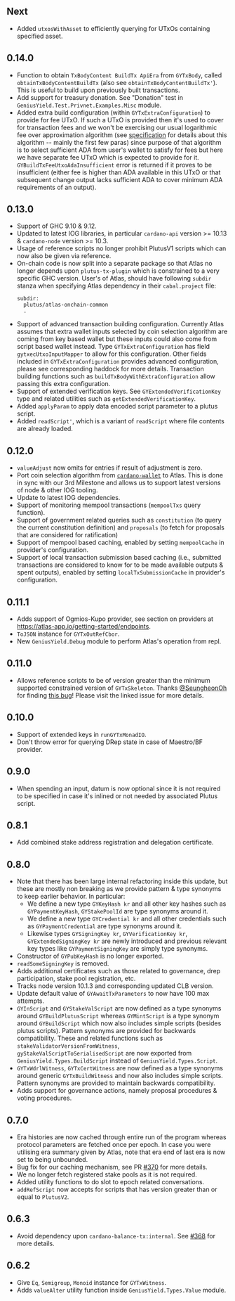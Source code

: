 ## Next

* Added `utxosWithAsset` to efficiently querying for UTxOs containing specified asset.

## 0.14.0

* Function to obtain `TxBodyContent BuildTx ApiEra` from `GYTxBody`, called `obtainTxBodyContentBuildTx` (also see `obtainTxBodyContentBuildTx'`). This is useful to build upon previously built transactions.
* Add support for treasury donation. See "Donation" test in `GeniusYield.Test.Privnet.Examples.Misc` module.
* Added extra build configuration (within `GYTxExtraConfiguration`) to provide for fee UTxO. If such a UTxO is provided then it's used to cover for transaction fees and we won't be exercising our usual logarithmic fee over approximation algorithm (see [specification](https://github.com/geniusyield/atlas/blob/main/src/GeniusYield/Transaction/CoinSelection/Specification.md) for details about this algorithm -- mainly the first few paras) since purpose of that algorithm is to select sufficient ADA from user's wallet to satisfy for fees but here we have separate fee UTxO which is expected to provide for it. `GYBuildTxFeeUtxoAdaInsufficient` error is returned if it proves to be insufficient (either fee is higher than ADA available in this UTxO or that subsequent change output lacks sufficient ADA to cover minimum ADA requirements of an output).

## 0.13.0

* Support of GHC 9.10 & 9.12.
* Updated to latest IOG libraries, in particular `cardano-api` version >= 10.13 & `cardano-node` version >= 10.3.
* Usage of reference scripts no longer prohibit PlutusV1 scripts which can now also be given via reference.
* On-chain code is now split into a separate package so that Atlas no longer depends upon `plutus-tx-plugin` which is constrained to a very specific GHC version. User's of Atlas, should have following `subdir` stanza when specifying Atlas dependency in their `cabal.project` file:
  ```
  subdir:
    plutus/atlas-onchain-common
    .
  ```
* Support of advanced transaction building configuration. Currently Atlas assumes that extra wallet inputs selected by coin selection algorithm are coming from key based wallet but these inputs could also come from script based wallet instead. Type `GYTxExtraConfiguration` has field `gytxecUtxoInputMapper` to allow for this configuration. Other fields included in `GYTxExtraConfiguration` provides advanced configuration, please see corresponding haddock for more details. Transaction building functions such as `buildTxBodyWithExtraConfiguration` allow passing this extra configuration.
* Support of extended verification keys. See `GYExtendedVerificationKey` type and related utilities such as `getExtendedVerificationKey`.
* Added `applyParam` to apply data encoded script parameter to a plutus script.
* Added `readScript'`, which is a variant of `readScript` where file contents are already loaded.

## 0.12.0

* `valueAdjust` now omits for entries if result of adjustment is zero.
* Port coin selection algorithm from [`cardano-wallet`](https://github.com/cardano-foundation/cardano-wallet) to Atlas. This is done in sync with our 3rd Milestone and allows us to support latest versions of node & other IOG tooling.
* Update to latest IOG dependencies.
* Support of monitoring mempool transactions (`mempoolTxs` query function).
* Support of government related queries such as `constitution` (to query the current constitution definition) and `proposals` (to fetch for proposals that are considered for ratification)
* Support of mempool based caching, enabled by setting `mempoolCache` in provider's configuration.
* Support of local transaction submission based caching (i.e., submitted transactions are considered to know for to be made available outputs & spent outputs), enabled by setting `localTxSubmissionCache` in provider's configuration.

## 0.11.1

* Adds support of Ogmios-Kupo provider, see section on providers at https://atlas-app.io/getting-started/endpoints.
* `ToJSON` instance for `GYTxOutRefCbor`.
* New `GeniusYield.Debug` module to perform Atlas's operation from repl.

## 0.11.0

* Allows reference scripts to be of version greater than the minimum supported constrained version of `GYTxSkeleton`. Thanks [@SeungheonOh](https://github.com/SeungheonOh) for finding [this bug](https://github.com/geniusyield/atlas/issues/404)! Please visit the linked issue for more details.

## 0.10.0

* Support of extended keys in `runGYTxMonadIO`.
* Don't throw error for querying DRep state in case of Maestro/BF provider.

## 0.9.0

* When spending an input, datum is now optional since it is not required to be specified in case it's inlined or not needed by associated Plutus script.

## 0.8.1

* Add combined stake address registration and delegation certificate.

## 0.8.0

* Note that there has been large internal refactoring inside this update, but these are mostly non breaking as we provide pattern & type synonyms to keep earlier behavior. In particular:
  * We define a new type `GYKeyHash kr` and all other key hashes such as `GYPaymentKeyHash`, `GYStakePoolId` are type synonyms around it.
  * We define a new type `GYCredential kr` and all other credentials such as `GYPaymentCredential` are type synonyms around it. 
  * Likewise types `GYSigningKey kr`, `GYVerificationKey kr`, `GYExtendedSigningKey kr` are newly introduced and previous relevant key types like `GYPaymentSigningKey` are simply type synonyms.
* Constructor of `GYPubKeyHash` is no longer exported.
* `readSomeSigningKey` is removed.
* Adds additional certificates such as those related to governance, drep participation, stake pool registration, etc.
* Tracks node version 10.1.3 and corresponding updated CLB version.
* Update default value of `GYAwaitTxParameters` to now have 100 max attempts.
* `GYInScript` and `GYStakeValScript` are now defined as a type synonyms around `GYBuildPlutusScript` whereas `GYMintScript` is a type synonym around `GYBuildScript` which now also includes simple scripts (besides plutus scripts). Pattern synonyms are provided for backwards compatibility. These and related functions such as `stakeValidatorVersionFromWitness`, `gyStakeValScriptToSerialisedScript` are now exported from `GeniusYield.Types.BuildScript` instead of `GeniusYield.Types.Script`.
* `GYTxWdrlWitness`, `GYTxCertWitness` are now defined as a type synonyms around generic `GYTxBuildWitness` and now also includes simple scripts. Pattern synonyms are provided to maintain backwards compatibility.
* Adds support for governance actions, namely proposal procedures & voting procedures.

## 0.7.0

* Era histories are now cached through entire run of the program whereas protocol parameters are fetched once per epoch. In case you were utilising era summary given by Atlas, note that era end of last era is now set to being unbounded.
* Bug fix for our caching mechanism, see PR [#370](https://github.com/geniusyield/atlas/pull/370) for more details.
* We no longer fetch registered stake pools as it is not required.
* Added utility functions to do slot to epoch related conversations.
* `addRefScript` now accepts for scripts that has version greater than or equal to `PlutusV2`.

## 0.6.3

* Avoid dependency upon `cardano-balance-tx:internal`. See [#368](https://github.com/geniusyield/atlas/issues/368) for more details.

## 0.6.2

* Give `Eq`, `Semigroup`, `Monoid` instance for `GYTxWitness`.
* Adds `valueAlter` utility function inside `GeniusYield.Types.Value` module.